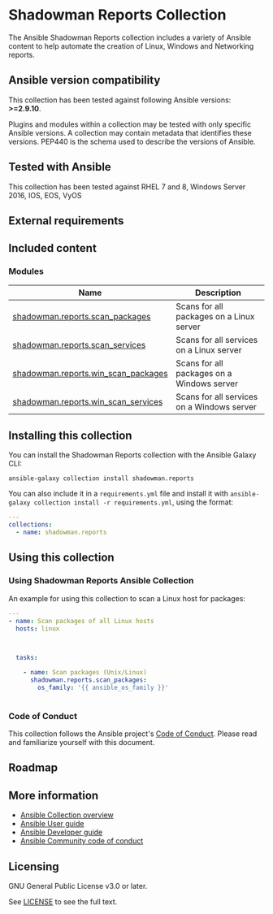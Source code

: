 # Shadowman Reports Collection

The Ansible Shadowman Reports collection includes a variety of Ansible content to help automate the creation of Linux, Windows and Networking reports.

<!--start requires_ansible-->
## Ansible version compatibility

This collection has been tested against following Ansible versions: **>=2.9.10**.

Plugins and modules within a collection may be tested with only specific Ansible versions.
A collection may contain metadata that identifies these versions.
PEP440 is the schema used to describe the versions of Ansible.
<!--end requires_ansible-->

## Tested with Ansible

This collection has been tested against RHEL 7 and 8, Windows Server 2016, IOS, EOS, VyOS
<!-- List the versions of Ansible the collection has been tested with. Must match what is in galaxy.yml. -->

## External requirements
<!-- List any external resources the collection depends on, for example minimum versions of an OS, libraries, or utilities. Do not list other Ansible collections here. -->

## Included content
<!--start collection content-->


### Modules
Name | Description
--- | ---
[shadowman.reports.scan_packages](https://github.com/shadowman-lab/shadowman.reports/tree/main/docs/shadowman.reports.scan_packages.rst)|Scans for all packages on a Linux server
[shadowman.reports.scan_services](https://github.com/shadowman-lab/shadowman.reports/tree/main/docs/shadowman.reports.scan_services.rst)|Scans for all services on a Linux server
[shadowman.reports.win_scan_packages](https://github.com/shadowman-lab/shadowman.reports/tree/main/docs/shadowman.reports.win_scan_packages.rst)|Scans for all packages on a Windows server
[shadowman.reports.win_scan_services](https://github.com/shadowman-lab/shadowman.reports/tree/main/docs/shadowman.reports.win_scan_services.rst)|Scans for all services on a Windows server

<!--end collection content-->

## Installing this collection

You can install the Shadowman Reports collection with the Ansible Galaxy CLI:

    ansible-galaxy collection install shadowman.reports

You can also include it in a `requirements.yml` file and install it with `ansible-galaxy collection install -r requirements.yml`, using the format:

```yaml
---
collections:
  - name: shadowman.reports
```
## Using this collection

### Using Shadowman Reports Ansible Collection

An example for using this collection to scan a Linux host for packages:


```yaml
---
- name: Scan packages of all Linux hosts
  hosts: linux

  

  tasks:

    - name: Scan packages (Unix/Linux)
      shadowman.reports.scan_packages:
        os_family: '{{ ansible_os_family }}'
      
```


### Code of Conduct
This collection follows the Ansible project's
[Code of Conduct](https://docs.ansible.com/ansible/devel/community/code_of_conduct.html).
Please read and familiarize yourself with this document.

## Roadmap

<!-- Optional. Include the roadmap for this collection, and the proposed release/versioning strategy so users can anticipate the upgrade/update cycle. -->

## More information

- [Ansible Collection overview](https://github.com/ansible-collections/overview)
- [Ansible User guide](https://docs.ansible.com/ansible/latest/user_guide/index.html)
- [Ansible Developer guide](https://docs.ansible.com/ansible/latest/dev_guide/index.html)
- [Ansible Community code of conduct](https://docs.ansible.com/ansible/latest/community/code_of_conduct.html)

## Licensing

GNU General Public License v3.0 or later.

See [LICENSE](https://www.gnu.org/licenses/gpl-3.0.txt) to see the full text.
